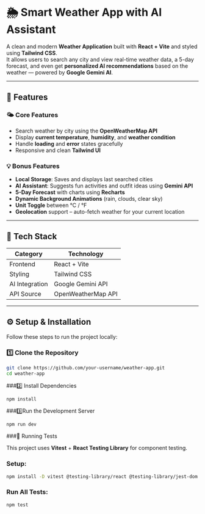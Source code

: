 # 🌦️ Smart Weather App with AI Assistant

A clean and modern **Weather Application** built with **React + Vite** and styled using **Tailwind CSS**.  
It allows users to search any city and view real-time weather data, a 5-day forecast, and even get **personalized AI recommendations** based on the weather — powered by **Google Gemini AI**.

---

## 🚀 Features

### 🌤 Core Features
- Search weather by city using the **OpenWeatherMap API**
- Display **current temperature**, **humidity**, and **weather condition**
- Handle **loading** and **error** states gracefully
- Responsive and clean **Tailwind UI**

### 💡 Bonus Features
- **Local Storage**: Saves and displays last searched cities
- **AI Assistant**: Suggests fun activities and outfit ideas using **Gemini API**
- **5-Day Forecast** with charts using **Recharts**
- **Dynamic Background Animations** (rain, clouds, clear sky)
- **Unit Toggle** between °C / °F
- **Geolocation** support – auto-fetch weather for your current location

---

## 🧩 Tech Stack

| Category        | Technology              |
|-----------------|-------------------------|
| Frontend        | React + Vite            |
| Styling         | Tailwind CSS            |
| AI Integration  | Google Gemini API        |
| API Source      | OpenWeatherMap API      |


---

## ⚙️ Setup & Installation

Follow these steps to run the project locally:

### 1️⃣ Clone the Repository
```bash
git clone https://github.com/your-username/weather-app.git
cd weather-app
```
###2️⃣ Install Dependencies
```bash
npm install
```

###3️⃣Run the Development Server
```bash
npm run dev
```

###🧪 Running Tests

This project uses **Vitest** + **React Testing Library** for component testing.

### Setup:
```bash
npm install -D vitest @testing-library/react @testing-library/jest-dom jsdom
```
### Run All Tests:
```bash
npm test
```

